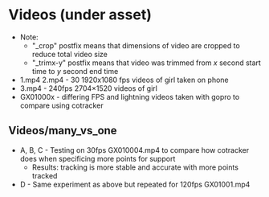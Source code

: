 # Videos (under asset)  
- Note:   
	- "_crop" postfix means that dimensions of video are cropped to reduce total video size  
	- "_trimx-y" postfix means that video was trimmed from *x* second start time to *y* second end time   
- 1.mp4 2.mp4 - 30 1920x1080 fps videos of girl taken on phone  
- 3.mp4 - 240fps 2704×1520 videos of girl  
- GX01000x - differing FPS and lightning videos taken with gopro to compare using cotracker  
  
## Videos/many_vs_one  
- A, B, C - Testing on 30fps GX010004.mp4 to compare how cotracker does when specificing more points for support  
	- Results: tracking is more stable and accurate with more points tracked  
- D - Same experiment as above but repeated for 120fps GX01001.mp4